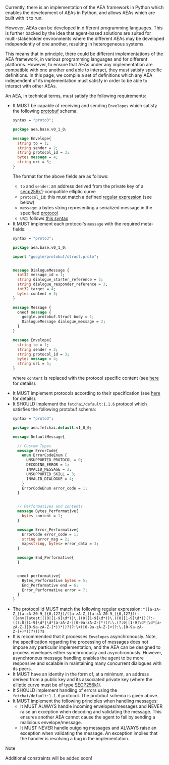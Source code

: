 Currently, there is an implementation of the AEA framework in Python which enables the development of AEAs in Python, and allows AEAs which are built with it to run.

However, AEAs can be developed in different programming languages. This is further backed by the idea that agent-based solutions are suited for multi-stakeholder environments where the different AEAs may be developed independently of one another, resulting in heterogeneous systems. 

This means that in principle, there could be different implementations of the AEA framework, in various programming languages and for different platforms. However, to ensure that AEAs under any implementation are compatible with one another and able to interact, they must satisfy specific definitions. In this page, we compile a set of definitions which any AEA independent of its implementation must satisfy in order to be able to interact with other AEAs.

An AEA, in technical terms, must satisfy the following requirements:

<ul>
<li> It MUST be capable of receiving and sending <code>Envelopes</code> which satisfy the following <a href="https://developers.google.com/protocol-buffers" target="_blank">protobuf</a> schema:

``` proto
syntax = "proto3";

package aea.base.v0_1_0;

message Envelope{
  string to = 1;
  string sender = 2;
  string protocol_id = 3;
  bytes message = 4;
  string uri = 5;
}
```

The format for the above fields are as follows:

<ul>
<li><code>to</code> and <code>sender</code>: an address derived from the private key of a <a href="https://en.bitcoin.it/wiki/Secp256k1" target="_blank">secp256k1</a>-compatible elliptic curve</li>
<li><code>protocol_id</code>: this must match a defined  <a href="https://learn.microsoft.com/en-us/dotnet/standard/base-types/regular-expression-language-quick-reference" target="_blank">regular expression</a> (see below)
<li><code>message</code>: a bytes string representing a serialized message in the specified  <a href="../protocol">protocol</a></li>
<li><code>URI</code>: follows <a href="https://datatracker.ietf.org/doc/html/rfc3986" target="_blank">this syntax</a></li>
</ul>
</li>

<li> It MUST implement each protocol's <code>message</code> with the required meta-fields:

``` proto
syntax = "proto3";

package aea.base.v0_1_0;

import "google/protobuf/struct.proto";


message DialogueMessage {
  int32 message_id = 1;
  string dialogue_starter_reference = 2;
  string dialogue_responder_reference = 3;
  int32 target = 4;
  bytes content = 5;
}

message Message {
  oneof message {
    google.protobuf.Struct body = 1;
    DialogueMessage dialogue_message = 2;
  }
}

message Envelope{
  string to = 1;
  string sender = 2;
  string protocol_id = 3;
  bytes message = 4;
  string uri = 5;
}
```
 where <code>content</code> is replaced with the protocol specific content (see <a href="../protocol-generator">here</a> for details).
</li>

<li> It MUST implement protocols according to their specification (see <a href="../protocol-generator/#full-mode-vs-protobuf-only-mode">here</a> for details).

<li> It SHOULD implement the <code>fetchai/default:1.1.6</code> protocol which satisfies the following protobuf schema:

``` proto
syntax = "proto3";

package aea.fetchai.default.v1_0_0;

message DefaultMessage{

  // Custom Types
  message ErrorCode{
    enum ErrorCodeEnum {
      UNSUPPORTED_PROTOCOL = 0;
      DECODING_ERROR = 1;
      INVALID_MESSAGE = 2;
      UNSUPPORTED_SKILL = 3;
      INVALID_DIALOGUE = 4;
    }
    ErrorCodeEnum error_code = 1;
  }


  // Performatives and contents
  message Bytes_Performative{
    bytes content = 1;
  }

  message Error_Performative{
    ErrorCode error_code = 1;
    string error_msg = 2;
    map<string, bytes> error_data = 3;
  }

  message End_Performative{
  }


  oneof performative{
    Bytes_Performative bytes = 5;
    End_Performative end = 6;
    Error_Performative error = 7;
  }
}
```
</li>
<li> The protocol id MUST match the following regular expression: <code>^([a-zA-Z_][a-zA-Z0-9_]{0,127})/([a-zA-Z_][a-zA-Z0-9_]{0,127})(:((any|latest|((0|[1-9]\d*))\.((0|[1-9]\d*))\.((0|[1-9]\d*))(?:-((?:0|[1-9]\d*|\d*[a-zA-Z-][0-9a-zA-Z-]*)(?:\.(?:0|[1-9]\d*|\d*[a-zA-Z-][0-9a-zA-Z-]*))*))?(?:\+([0-9a-zA-Z-]+(?:\.[0-9a-zA-Z-]+)*))?)))?$</code></li>
<li> It is recommended that it processes <code>Envelopes</code> asynchronously. Note, the specification regarding the processing of messages does not impose any particular implementation, and the AEA can be designed to process envelopes either synchronously and asynchronously. However, asynchronous message handling enables the agent to be more responsive and scalable in maintaining many concurrent dialogues with its peers.
</li>
<li> It MUST have an identity in the form of, at a minimum, an address derived from a public key and its associated private key (where the elliptic curve must be of type <a href="https://en.bitcoin.it/wiki/Secp256k1" target="_blank">SECP256k1</a>).
</li>
<li> It SHOULD implement handling of errors using the <code>fetchai/default:1.1.6</code> protocol. The protobuf schema is given above.
</li>
<li> It MUST implement the following principles when handling messages:
<ul>
<li> It MUST ALWAYS handle incoming envelopes/messages and NEVER raise an exception when decoding and validating the message. This ensures another AEA cannot cause the agent to fail by sending a malicious envelope/message.</li>
<li> It MUST NEVER handle outgoing messages and ALWAYS raise an exception when validating the message. An exception implies that the handler is resolving a bug in the implementation.</li>
</ul>
</li>
</ul>
<div class="admonition note">
  <p class="admonition-title">Note</p>
  <p>Additional constraints will be added soon!</p>
</div>
